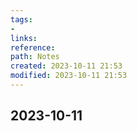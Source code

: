 ```yaml
---
tags: 
- 
links: 
reference: 
path: Notes
created: 2023-10-11 21:53
modified: 2023-10-11 21:53
---
```

## 2023-10-11 


